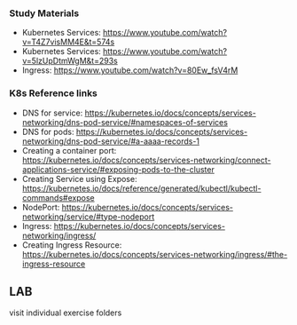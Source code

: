 ### Study Materials

- Kubernetes Services: https://www.youtube.com/watch?v=T4Z7visMM4E&t=574s
- Kubernetes Services: https://www.youtube.com/watch?v=5lzUpDtmWgM&t=293s
- Ingress: https://www.youtube.com/watch?v=80Ew_fsV4rM


### K8s Reference links

- DNS for service: https://kubernetes.io/docs/concepts/services-networking/dns-pod-service/#namespaces-of-services
- DNS for pods: https://kubernetes.io/docs/concepts/services-networking/dns-pod-service/#a-aaaa-records-1
- Creating a container port: https://kubernetes.io/docs/concepts/services-networking/connect-applications-service/#exposing-pods-to-the-cluster
- Creating Service using Expose: https://kubernetes.io/docs/reference/generated/kubectl/kubectl-commands#expose
- NodePort: https://kubernetes.io/docs/concepts/services-networking/service/#type-nodeport
- Ingress: https://kubernetes.io/docs/concepts/services-networking/ingress/
- Creating Ingress Resource: https://kubernetes.io/docs/concepts/services-networking/ingress/#the-ingress-resource



## LAB
visit individual exercise folders